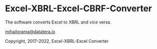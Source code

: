 # Excel-XBRL-Excel-CBRF-Converter
The software converts Excel to XBRL and vice versa.

mihailorama@datatera.io

Copyright, 2017-2022, Excel-XBRL-Excel Converter
